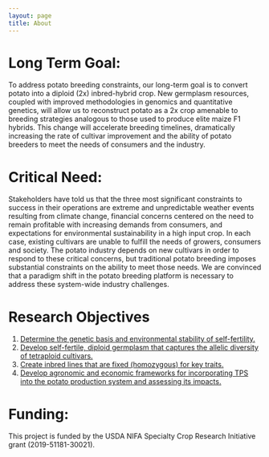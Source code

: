 ```yaml
---
layout: page
title: About
---
```



# Long Term Goal:

To address potato breeding constraints, our long-term goal is to convert potato into a diploid (2x) inbred-hybrid crop. New germplasm resources, coupled with improved methodologies in genomics and quantitative genetics, will allow us to reconstruct potato as a 2x crop amenable to breeding strategies analogous to those used to produce elite maize F1 hybrids. This change will accelerate breeding timelines, dramatically increasing the rate of cultivar improvement and the ability of potato breeders to meet the needs of consumers and the industry.

# Critical Need:
Stakeholders have told us that the three most significant constraints to success in their operations are extreme and unpredictable weather events resulting from climate change, financial concerns centered on the need to remain profitable with increasing demands from consumers, and expectations for environmental sustainability in a high input crop. In each case, existing cultivars are unable to fulfill the needs of growers, consumers and society. The potato industry depends on new cultivars in order to respond to these critical concerns, but traditional potato breeding imposes substantial constraints on the ability to meet those needs. We are convinced that a paradigm shift in the potato breeding platform is necessary to address these system-wide industry challenges.

# Research Objectives


1. [Determine the genetic basis and environmental stability of self-fertility.](/Objective1)
2. [Develop self-fertile, diploid germplasm that captures the allelic diversity of tetraploid cultivars.](/Objective2)
3. [Create inbred lines that are fixed (homozygous) for key traits.](/Objective3)
4. [Develop agronomic and economic frameworks for incorporating TPS into the potato production system and assessing its impacts.](/Objective4)


# Funding:
This project is funded by the USDA NIFA Specialty Crop Research Initiative grant (2019-51181-30021).
